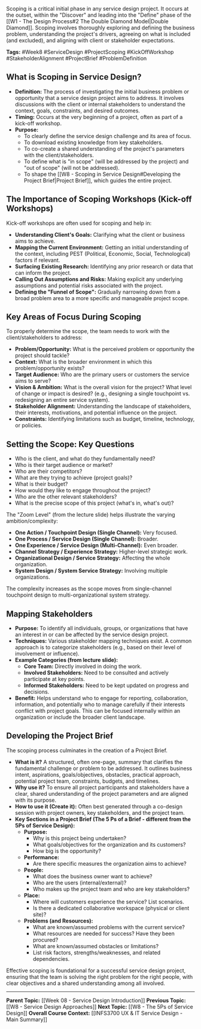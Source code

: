 Scoping is a critical initial phase in any service design project. It occurs at the outset, within the "Discover" and leading into the "Define" phase of the [[W1 - The Design Process#2 The Double Diamond Model|Double Diamond]]. Scoping involves thoroughly exploring and defining the business problem, understanding the project's drivers, agreeing on what is included (and excluded), and aligning with client or stakeholder expectations.

**Tags:** #Week8 #ServiceDesign #ProjectScoping #KickOffWorkshop #StakeholderAlignment #ProjectBrief #ProblemDefinition

## What is Scoping in Service Design?

* **Definition:** The process of investigating the initial business problem or opportunity that a service design project aims to address. It involves discussions with the client or internal stakeholders to understand the context, goals, constraints, and desired outcomes.
* **Timing:** Occurs at the very beginning of a project, often as part of a kick-off workshop.
* **Purpose:**
    * To clearly define the service design challenge and its area of focus.
    * To download existing knowledge from key stakeholders.
    * To co-create a shared understanding of the project's parameters with the client/stakeholders.
    * To define what is "in scope" (will be addressed by the project) and "out of scope" (will not be addressed).
    * To shape the [[W8 - Scoping in Service Design#Developing the Project Brief|Project Brief]], which guides the entire project.

## The Importance of Scoping Workshops (Kick-off Workshops)

Kick-off workshops are often used for scoping and help in:

* **Understanding Client's Goals:** Clarifying what the client or business aims to achieve.
* **Mapping the Current Environment:** Getting an initial understanding of the context, including PEST (Political, Economic, Social, Technological) factors if relevant.
* **Surfacing Existing Research:** Identifying any prior research or data that can inform the project.
* **Calling Out Assumptions and Risks:** Making explicit any underlying assumptions and potential risks associated with the project.
* **Defining the "Funnel of Scope":** Gradually narrowing down from a broad problem area to a more specific and manageable project scope.

## Key Areas of Focus During Scoping

To properly determine the scope, the team needs to work with the client/stakeholders to address:

* **Problem/Opportunity:** What is the perceived problem or opportunity the project should tackle?
* **Context:** What is the broader environment in which this problem/opportunity exists?
* **Target Audience:** Who are the primary users or customers the service aims to serve?
* **Vision & Ambition:** What is the overall vision for the project? What level of change or impact is desired? (e.g., designing a single touchpoint vs. redesigning an entire service system).
* **Stakeholder Alignment:** Understanding the landscape of stakeholders, their interests, motivations, and potential influence on the project.
* **Constraints:** Identifying limitations such as budget, timeline, technology, or policies.

## Setting the Scope: Key Questions

* Who is the client, and what do they fundamentally need?
* Who is their target audience or market?
* Who are their competitors?
* What are they trying to achieve (project goals)?
* What is their budget?
* How would they like to engage throughout the project?
* Who are the other relevant stakeholders?
* What is the precise scope of this project (what's in, what's out)?

The "Zoom Level" (from the lecture slide) helps illustrate the varying ambition/complexity:
* **One Action / Touchpoint Design (Single Channel):** Very focused.
* **One Process / Service Design (Single Channel):** Broader.
* **One Experience / Service Design (Multi-Channel):** Even broader.
* **Channel Strategy / Experience Strategy:** Higher-level strategic work.
* **Organizational Design / Service Strategy:** Affecting the whole organization.
* **System Design / System Service Strategy:** Involving multiple organizations.

The complexity increases as the scope moves from single-channel touchpoint design to multi-organizational system strategy.

## Mapping Stakeholders

* **Purpose:** To identify all individuals, groups, or organizations that have an interest in or can be affected by the service design project.
* **Techniques:** Various stakeholder mapping techniques exist. A common approach is to categorize stakeholders (e.g., based on their level of involvement or influence).
* **Example Categories (from lecture slide):**
    * **Core Team:** Directly involved in doing the work.
    * **Involved Stakeholders:** Need to be consulted and actively participate at key points.
    * **Informed Stakeholders:** Need to be kept updated on progress and decisions.
* **Benefit:** Helps understand who to engage for reporting, collaboration, information, and potentially who to manage carefully if their interests conflict with project goals. This can be focused internally within an organization or include the broader client landscape.

## Developing the Project Brief

The scoping process culminates in the creation of a Project Brief.

* **What is it?** A structured, often one-page, summary that clarifies the fundamental challenge or problem to be addressed. It outlines business intent, aspirations, goals/objectives, obstacles, practical approach, potential project team, constraints, budgets, and timelines.
* **Why use it?** To ensure all project participants and stakeholders have a clear, shared understanding of the project parameters and are aligned with its purpose.
* **How to use it (Create it):** Often best generated through a co-design session with project owners, key stakeholders, and the project team.
* **Key Sections in a Project Brief (The 5 Ps of a Brief - different from the 5Ps of Service Design):**
    * **Purpose:**
        * Why is this project being undertaken?
        * What goals/objectives for the organization and its customers?
        * How big is the opportunity?
    * **Performance:**
        * Are there specific measures the organization aims to achieve?
    * **People:**
        * What does the business owner want to achieve?
        * Who are the users (internal/external)?
        * Who makes up the project team and who are key stakeholders?
    * **Place:**
        * Where will customers experience the service? List scenarios.
        * Is there a dedicated collaborative workspace (physical or client site)?
    * **Problems (and Resources):**
        * What are known/assumed problems with the current service?
        * What resources are needed for success? Have they been procured?
        * What are known/assumed obstacles or limitations?
        * List risk factors, strengths/weaknesses, and related dependencies.

Effective scoping is foundational for a successful service design project, ensuring that the team is solving the right problem for the right people, with clear objectives and a shared understanding among all involved.

---
**Parent Topic:** [[Week 08 - Service Design Introduction]]
**Previous Topic:** [[W8 - Service Design Approaches]]
**Next Topic:** [[W8 - The 5Ps of Service Design]]
**Overall Course Context:** [[INFS3700 UX & IT Service Design - Main Summary]]